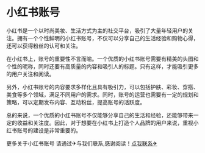# 小红书账号

小红书是一个以时尚美妆、生活方式为主的社交平台，吸引了大量年轻用户的关注。拥有一个个性鲜明的小红书账号，不仅可以分享自己的生活经验和购物心得，还可以获得粉丝的认可和关注。

在小红书上，账号的重要性不言而喻。一个优质的小红书账号需要有精美的头图和个性的昵称，同时还要有高质量的内容和吸引人的标题。只有这样，才能吸引更多的用户关注和阅读。

另外，小红书账号的内容要求多样化且具有吸引力，可以包括护肤、彩妆、穿搭、美食等多个领域，满足不同用户的需求。同时，账号的运营也需要有一定的规划和策略，可以定期发布内容、互动粉丝，提高账号的活跃度。

总的来说，一个优质的小红书账号不仅能够分享自己的生活和经验，还能够带来一定的收益和关注度。因此，对于想要在小红书上打造个人品牌的用户来说，重视小红书账号的建设是非常重要的。

更多关于小红书账号 请通过✈与我们联系,感谢阅读！[点我联系✈](https://data.G208.com)